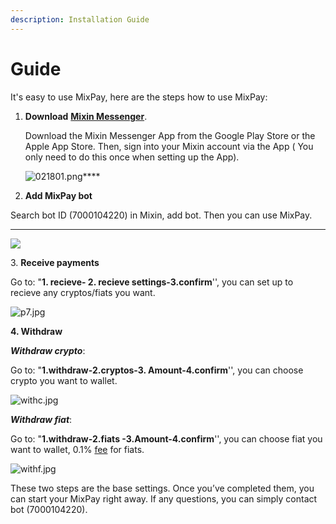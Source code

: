 ```yaml
---
description: Installation Guide
---
```


# Guide

It's easy to use MixPay, here are the steps how to use MixPay:

1.  **Download** [**Mixin Messenger**](https://mixin.one/messenger).

    Download the Mixin Messenger App from the Google Play Store or the Apple App Store. Then, sign into your Mixin account via the App ( You only need to do this once when setting up the App).

    &#x20;               ![021801.png](https://s2.loli.net/2022/02/18/BUZDmcIRiqQdXsE.png)****
2. **Add MixPay bot**

Search bot ID (7000104220) in Mixin, add bot. Then you can use MixPay.

****

![](https://s2.loli.net/2022/02/18/dCtcF6JVgMyvLTG.png)

3\. **Receive payments**

Go to: "**1. recieve- 2. recieve settings-3.confirm**'', you can set up to recieve any cryptos/fiats you want.

![p7.jpg](https://s2.loli.net/2022/01/13/bcQqhupoL4wmrIv.jpg)

**4.  Withdraw**

_**Withdraw crypto**_:

Go to: "**1.withdraw-2.cryptos-3. Amount-4.confirm**'', you can choose crypto you want to wallet.

![withc.jpg](https://s2.loli.net/2022/01/13/Y7jXWRy3Ksrc8im.jpg)

_**Withdraw fiat**_:

Go to: "**1.withdraw-2.fiats -3.Amount-4.confirm**'', you can choose fiat you want to wallet, 0.1% [fee](fees.md) for fiats.

![withf.jpg](https://s2.loli.net/2022/01/13/WPblCgIJwZKFuYx.jpg)

These two steps are the base settings. Once you’ve completed them, you can start your MixPay  right away. If any questions, you can  simply contact bot (7000104220).
